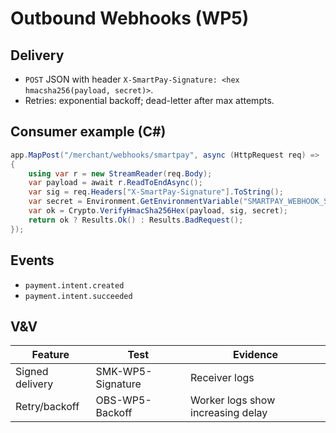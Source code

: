 # Outbound Webhooks (WP5)

## Delivery
- `POST` JSON with header `X-SmartPay-Signature: <hex hmacsha256(payload, secret)>`.
- Retries: exponential backoff; dead-letter after max attempts.

## Consumer example (C#)
```csharp
app.MapPost("/merchant/webhooks/smartpay", async (HttpRequest req) =>
{
    using var r = new StreamReader(req.Body);
    var payload = await r.ReadToEndAsync();
    var sig = req.Headers["X-SmartPay-Signature"].ToString();
    var secret = Environment.GetEnvironmentVariable("SMARTPAY_WEBHOOK_SECRET")!;
    var ok = Crypto.VerifyHmacSha256Hex(payload, sig, secret);
    return ok ? Results.Ok() : Results.BadRequest();
});
```

## Events
- `payment.intent.created`
- `payment.intent.succeeded`

## V&V
| Feature | Test | Evidence |
|---|---|---|
| Signed delivery | SMK-WP5-Signature | Receiver logs |
| Retry/backoff | OBS-WP5-Backoff | Worker logs show increasing delay |